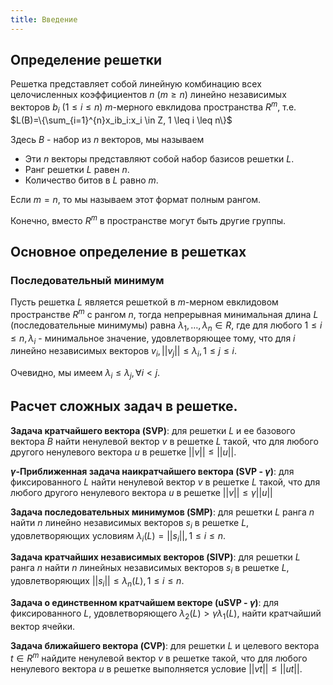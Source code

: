 ```yaml
---
title: Введение
---
```


## Определение решетки

Решетка представляет собой линейную комбинацию всех целочисленных коэффициентов $n$ ($m\geq n$) линейно независимых
векторов $b_i$ ($1\leq i \leq n$) $m$-мерного евклидова пространства $R^m$, т.е. $L(B)=\{\sum_{i=1}^{n}x_ib_i:x_i \in Z,
1 \leq i \leq n\}$

Здесь $B$ - набор из $n$ векторов, мы называем

- Эти $n$ векторы представляют собой набор базисов решетки $L$.
- Ранг решетки $L$ равен $n$.
- Количество битов в $L$ равно $m$.

Если $m = n$, то мы называем этот формат полным рангом.

Конечно, вместо $R^m$ в пространстве могут быть другие группы.

## Основное определение в решетках

### Последовательный минимум

Пусть решетка $L$ является решеткой в $m$-мерном евклидовом пространстве $R^m$ с рангом $n$, тогда непрерывная
минимальная длина $L$ (последовательные минимумы) равна $\lambda_1,\ldots,\lambda_n \in R$, где для любого $1 \leq i\leq
n, \lambda_i$ - минимальное значение, удовлетворяющее тому, что для $i$ линейно независимых векторов $v_i, ||v_j||\leq
\lambda_i,1\leq j\leq i$.

Очевидно, мы имеем $\lambda_i \leq \lambda_j ,\forall i < j$.

## Расчет сложных задач в решетке.

**Задача кратчайшего вектора (SVP)**: для решетки $L$ и ее базового вектора $B$ найти ненулевой вектор $v$ в решетке $L$
такой, что для любого другого ненулевого вектора $u$ в решетке $||v|| \leq ||u||$.

**$\gamma$-Приближенная задача наикратчайшего вектора (SVP - $\gamma$)**: для фиксированного $L$ найти ненулевой вектор
$v$ в решетке $L$ такой, что для любого другого ненулевого вектора $u$ в решетке $||v|| \leq \gamma||u||$

**Задача последовательных минимумов (SMP)**: для решетки $L$ ранга $n$ найти $n$ линейно независимых векторов $s_i$ в
решетке $L$, удовлетворяющих условиям $\lambda_i(L)=||s_i||, 1 \leq i \leq n$.

**Задача кратчайших независимых векторов (SIVP)**: для решетки $L$ ранга $n$ найти $n$ линейных независимых векторов
$s_i$ в решетке $L$, удовлетворяющих $||s_i|| \leq \lambda_n(L), 1 \leq i \leq n$.

**Задача о единственном кратчайшем векторе (uSVP - $\gamma$)**: для фиксированного $L$, удовлетворяющего $\lambda_2(L) >
\gamma \lambda_1(L)$, найти кратчайший вектор ячейки.

**Задача ближайшего вектора (CVP)**: для решетки $L$ и целевого вектора $t \in R^m$ найдите ненулевой вектор $v$ в
решетке такой, что для любого ненулевого вектора $u$ в решетке выполняется условие $||vt|| \leq ||ut||$.